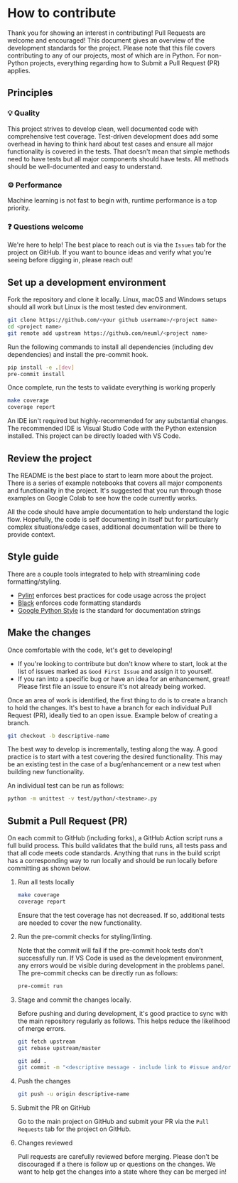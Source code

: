 # How to contribute

Thank you for showing an interest in contributing! Pull Requests are welcome and encouraged! This document gives an overview of the development standards for the project. Please note that this file covers contributing to any of our projects, most of which are in Python. For non-Python projects, everything regarding how to Submit a Pull Request (PR) applies.

## Principles

### 💡 Quality

This project strives to develop clean, well documented code with comprehensive test coverage. Test-driven development does add some overhead in having to think hard about test cases and ensure all major functionality is covered in the tests. That doesn't mean that simple methods need to have tests but all major components should have tests. All methods should be well-documented and easy to understand.

### ⚙️ Performance

Machine learning is not fast to begin with, runtime performance is a top priority. 

### ❓ Questions welcome

We're here to help! The best place to reach out is via the `Issues` tab for the project on GitHub. If you want to bounce ideas and verify what you're seeing before digging in, please reach out!

## Set up a development environment

Fork the repository and clone it locally. Linux, macOS and Windows setups should all work but Linux is the most tested dev environment.

```bash
git clone https://github.com/<your github username>/<project name>
cd <project name> 
git remote add upstream https://github.com/neuml/<project name>
```

Run the following commands to install all dependencies (including dev dependencies) and install the pre-commit hook. 

```bash
pip install -e .[dev]
pre-commit install
```

Once complete, run the tests to validate everything is working properly

```bash
make coverage
coverage report
```

An IDE isn't required but highly-recommended for any substantial changes. The recommended IDE is Visual Studio Code with the Python extension installed. This project can be directly loaded with VS Code.

## Review the project

The README is the best place to start to learn more about the project. There is a series of example notebooks that covers all major components and functionality in the project. It's suggested that you run through those examples on Google Colab to see how the code currently works.

All the code should have ample documentation to help understand the logic flow. Hopefully, the code is self documenting in itself but for particularly complex situations/edge cases, additional documentation will be there to provide context.

## Style guide

There are a couple tools integrated to help with streamlining code formatting/styling.

- [Pylint](https://github.com/PyCQA/pylint) enforces best practices for code usage across the project
- [Black](https://github.com/psf/black) enforces code formatting standards
- [Google Python Style](https://google.github.io/styleguide/pyguide.html#38-comments-and-docstrings) is the standard for documentation strings

## Make the changes

Once comfortable with the code, let's get to developing!

- If you're looking to contribute but don't know where to start, look at the list of issues marked as `Good First Issue` and assign it to yourself.
- If you ran into a specific bug or have an idea for an enhancement, great! Please first file an issue to ensure it's not already being worked.

Once an area of work is identified, the first thing to do is to create a branch to hold the changes. It's best to have a branch for each individual Pull Request (PR), ideally tied to an open issue. Example below of creating a branch.

```bash
git checkout -b descriptive-name
```

The best way to develop is incrementally, testing along the way. A good practice is to start with a test covering the desired functionality. This may be an existing test in the case of a bug/enhancement or a new test when building new functionality. 

An individual test can be run as follows:

```bash
python -m unittest -v test/python/<testname>.py
```

## Submit a Pull Request (PR)

On each commit to GitHub (including forks), a GitHub Action script runs a full build process. This build validates that the build runs, all tests pass and that all code meets code standards. Anything that runs in the build script has a corresponding way to run locally and should be run locally before committing as shown below.

1. Run all tests locally

    ```bash
    make coverage
    coverage report
    ```

    Ensure that the test coverage has not decreased. If so, additional tests are needed to cover the new functionality.

2. Run the pre-commit checks for styling/linting.

    Note that the commit will fail if the pre-commit hook tests don't successfully run. If VS Code is used as the development environment, any errors would be visible during development in the problems panel. The pre-commit checks can be directly run as follows:

    ```bash
    pre-commit run
    ```

3. Stage and commit the changes locally.

    Before pushing and during development, it's good practice to sync with the main repository regularly as follows. This helps reduce the likelihood of merge errors. 

    ```bash
    git fetch upstream
    git rebase upstream/master
    ```

    ```bash
    git add . 
    git commit -m "<descriptive message - include link to #issue and/or #pr>"
    ```

4. Push the changes

    ```bash
    git push -u origin descriptive-name
    ```

5. Submit the PR on GitHub

    Go to the main project on GitHub and submit your PR via the `Pull Requests` tab for the project on GitHub.

6. Changes reviewed

    Pull requests are carefully reviewed before merging. Please don't be discouraged if a there is follow up or questions on the changes. We want to help get the changes into a state where they can be merged in!
